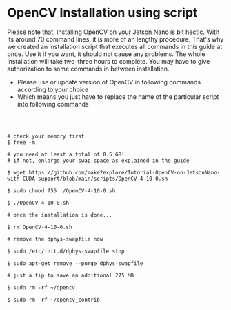 # OpenCV Installation using script
  
Please note that, Installing OpenCV on your Jetson Nano is bit hectic. With its around 70 command lines, it is more of an lengthy procedure. That's why we created an installation script that executes all commands in this guide at once. Use it if you want, it should not cause any problems. The whole installation will take two-three hours to complete. You may have to give authorization to some commands in between installation.
  
- Please use or update version of OpenCV in following commands according to your choice
- Which means you just have to replace the name of the particular script into following commands  
  
</br>

  ```
  
# check your memory first
$ free -m  
  
# you need at least a total of 8.5 GB!  
# if not, enlarge your swap space as explained in the guide  
  
$ wget https://github.com/make2explore/Tutorial-OpenCV-on-JetsonNano-with-CUDA-support/blob/main/scripts/OpenCV-4-10-0.sh  
  
$ sudo chmod 755 ./OpenCV-4-10-0.sh  
  
$ ./OpenCV-4-10-0.sh  
  
# once the installation is done...  
  
$ rm OpenCV-4-10-0.sh  
  
# remove the dphys-swapfile now  
  
$ sudo /etc/init.d/dphys-swapfile stop  
  
$ sudo apt-get remove --purge dphys-swapfile  
  
# just a tip to save an additional 275 MB  
  
$ sudo rm -rf ~/opencv  
  
$ sudo rm -rf ~/opencv_contrib  
  
  ```